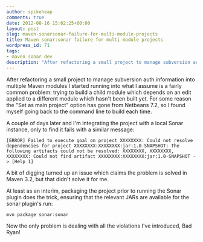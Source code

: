 ```yaml
---
author: spikeheap
comments: true
date: 2012-08-16 15:02:25+00:00
layout: post
slug: maven-sonarsonar-failure-for-multi-module-projects
title: Maven sonar:sonar failure for multi-module projects
wordpress_id: 71
tags:
- maven sonar dev
description: "After refactoring a small project to manage subversion auth information into multiple Maven modules I started running into what I assume is a fairly common problem: trying to build a child module which depends on an edit applied to a different module which hasn't been built yet"
---
```


After refactoring a small project to manage subversion auth information into multiple Maven modules I started running into what I assume is a fairly common problem: trying to build a child module which depends on an edit applied to a different module which hasn't been built yet. For some reason the "Set as main project" option has gone from Netbeans 7.2, so I found myself going back to the command line to build each time.

A couple of days later and I'm integrating the project with a local Sonar instance, only to find it fails with a similar message: 

```
[ERROR] Failed to execute goal on project XXXXXXXX: Could not resolve dependencies for project XXXXXXXX:XXXXXXXX:jar:1.0-SNAPSHOT: The following artifacts could not be resolved: XXXXXXXX, XXXXXXXX, XXXXXXXX: Could not find artifact XXXXXXXX:XXXXXXXX:jar:1.0-SNAPSHOT -> [Help 1]
```

A bit of digging turned up an issue which claims the problem is solved in Maven 3.2, but that didn't solve it for me. 

At least as an interim, packaging the project prior to running the Sonar plugin does the trick, ensuring that the relevant JARs are available for the sonar plugin's run:

```
mvn package sonar:sonar
```

Now the only problem is dealing with all the violations I've introduced, Bad Ryan!

